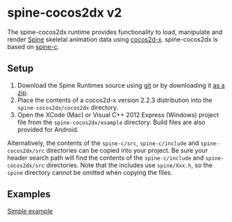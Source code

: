 # spine-cocos2dx v2

The spine-cocos2dx runtime provides functionality to load, manipulate and render [Spine](http://esotericsoftware.com) skeletal animation data using [cocos2d-x](http://www.cocos2d-x.org/). spine-cocos2dx is based on [spine-c](https://github.com/EsotericSoftware/spine-runtimes/tree/master/spine-c).

## Setup

1. Download the Spine Runtimes source using [git](https://help.github.com/articles/set-up-git) or by downloading it [as a zip](https://github.com/EsotericSoftware/spine-runtimes/archive/master.zip).
1. Place the contents of a cocos2d-x version 2.2.3 distribution into the `spine-cocos2dx/cocos2dx` directory.
1. Open the XCode (Mac) or Visual C++ 2012 Express (Windows) project file from the `spine-cocos2dx/example` directory. Build files are also provided for Android.

Alternatively, the contents of the `spine-c/src`, `spine-c/include` and `spine-cocos2dx/src` directories can be copied into your project. Be sure your header search path will find the contents of the `spine-c/include` and `spine-cocos2dx/src` directories. Note that the includes use `spine/Xxx.h`, so the `spine` directory cannot be omitted when copying the files.

## Examples

[Simple example](https://github.com/EsotericSoftware/spine-runtimes/blob/master/spine-cocos2dx/example/Classes/ExampleLayer.cpp#L18)
